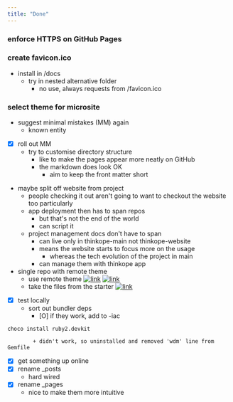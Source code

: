 ```yaml
---
title: "Done"
---
```


### enforce HTTPS on GitHub Pages

### create favicon.ico
+ install in /docs
    + try in nested alternative folder
        - no use, always requests from /favicon.ico

### select theme for microsite
+ suggest minimal mistakes (MM) again
    + known entity
+ [x] roll out MM
    + try to customise directory structure
        + like to make the pages appear more neatly on GitHub
        + the markdown does look OK
            + aim to keep the front matter short
+ maybe split off website from project
    + people checking it out aren't going to want to checkout the website too particularly
    + app deployment then has to span repos
        + but that's not the end of the world
        + can script it
    + project management docs don't have to span
        + can live only in thinkope-main not thinkope-website
        + means the website starts to focus more on the usage
            + whereas the tech evolution of the project in main
        + can manage them with thinkope app
+ single repo with remote theme
    + use remote theme
[![link]()](https://github.blog/2017-11-29-use-any-theme-with-github-pages/)
[![link]()](https://github.com/mmistakes/minimal-mistakes#remote-theme-method)
    + take the files from the starter
[![link]()](https://github.com/mmistakes/mm-github-pages-starter)
+ [X] test locally
    + sort out bundler deps
        + [O] if they work, add to -iac
```
choco install ruby2.devkit
```
            + didn't work, so uninstalled and removed 'wdm' line from Gemfile
+ [X] get something up online
+ [x] rename _posts
    - hard wired
+ [X] rename _pages
    + nice to make them more intuitive

